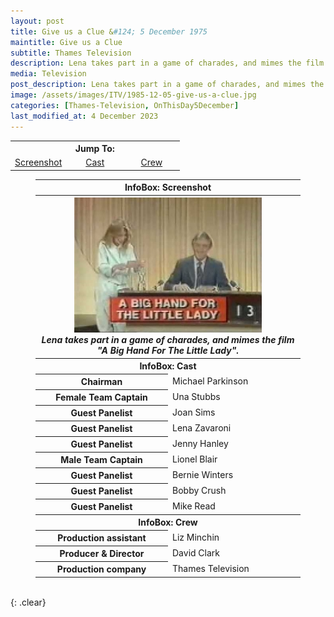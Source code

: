 ```yaml
---
layout: post
title: Give us a Clue &#124; 5 December 1975
maintitle: Give us a Clue
subtitle: Thames Television
description: Lena takes part in a game of charades, and mimes the film &quot;A Big Hand For The Little Lady&quot;.
media: Television
post_description: Lena takes part in a game of charades, and mimes the film &quot;A Big Hand For The Little Lady&quot;.
image: /assets/images/ITV/1985-12-05-give-us-a-clue.jpg
categories: [Thames-Television, OnThisDay5December]
last_modified_at: 4 December 2023
---
```


<table>
<tr align="center">
<th colspan="3">Jump To:</th>
</tr>
<tr align="center">
<td style="width:33%;"><a href="#screenshot">Screenshot</a></td>
<td style="width:34%;"><a href="#cast">Cast</a></td>
<td style="width:33%;"><a href="#crew">Crew</a></td>
</tr>
</table>

<figure class="fig3">
<table>
<tr id="screenshot"><th colspan="2">InfoBox: Screenshot</th></tr>
<tr>
<th colspan="2"><img src="/assets/images/ITV/1985-12-05-give-us-a-clue.jpg" class="full-width" /><br /><cite>Lena takes part in a game of charades, and mimes the film &quot;A Big Hand For The Little Lady&quot;.</cite></th>
</tr>
<tr id="cast" class="split"><th colspan="2">InfoBox: Cast</th></tr>
<tr><th style="width:50%;">Chairman</th><td style="width:50%;">Michael Parkinson</td></tr>
<tr><th>Female Team Captain</th><td>Una Stubbs</td></tr>
<tr><th>Guest Panelist</th><td>Joan Sims</td></tr>
<tr><th>Guest Panelist</th><td>Lena Zavaroni</td></tr>
<tr><th>Guest Panelist</th><td>Jenny Hanley</td></tr>
<tr><th>Male Team Captain</th><td>Lionel Blair</td></tr>
<tr><th>Guest Panelist</th><td>Bernie Winters</td></tr>
<tr><th>Guest Panelist</th><td>Bobby Crush</td></tr>
<tr><th>Guest Panelist</th><td>Mike Read</td></tr>
<tr id="crew" class="split"><th colspan="3">InfoBox: Crew</th></tr>
<tr><th>Production assistant</th><td>Liz Minchin</td></tr>
<tr><th>Producer & Director</th><td>David Clark</td></tr>
<tr><th>Production company</th><td>Thames Television</td></tr>
</table>
</figure>

<br />{: .clear}

